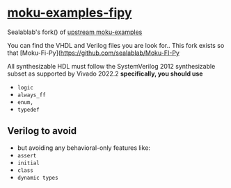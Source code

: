 # [moku-examples-fipy](https://github.com/sealablab/moku-examples-fipy)
Sealablab's fork() of [upstream moku-examples](https://github.com/liquidinstruments/moku-examples/tree/main/mcc)

You can find the VHDL and Verilog files you are look for..
This fork exists so that [Moku-Fi-Py](https://github.com/sealablab/Moku-FI-Py


All synthesizable HDL must follow the SystemVerilog 2012 synthesizable subset as supported by Vivado 2022.2
**specifically, you should use** 
*  `logic`
*  `always_ff`
*  `enum,`
*  `typedef`

## Verilog to **avoid**
* but avoiding any behavioral-only features like:
* `assert`
* `initial`
*  `class`
*  `dynamic types`
